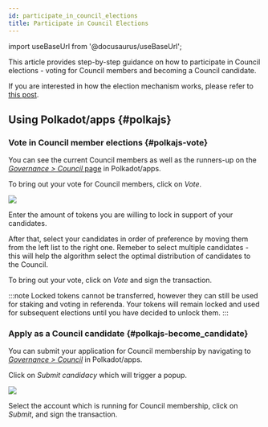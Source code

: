 ```yaml
---
id: participate_in_council_elections
title: Participate in Council Elections
---
```


import useBaseUrl from '@docusaurus/useBaseUrl';

This article provides step-by-step guidance on how to participate in Council elections - voting for Council members and becoming a Council candidate.

If you are interested in how the election mechanism works, please refer to [this post](/democracy_council#elections).

## Using Polkadot/apps {#polkajs}
### Vote in Council member elections {#polkajs-vote}
You can see the current Council members as well as the runners-up on the [*Governance > Council* page](https://polkadot.js.org/apps/?rpc=wss%3A%2F%2Frpc-01.snakenet.hydradx.io#/council) in Polkadot/apps.

To bring out your vote for Council members, click on *Vote*.

<div style={{textAlign: 'center'}}>
  <img src={useBaseUrl('/participate_in_council_elections/polkajs-vote.jpg')} />
</div>

Enter the amount of tokens you are willing to lock in support of your candidates.

After that, select your candidates in order of preference by moving them from the left list to the right one. Remeber to select multiple candidates - this will help the algorithm select the optimal distribution of candidates to the Council.

To bring out your vote, click on *Vote* and sign the transaction.

:::note
Locked tokens cannot be transferred, however they can still be used for staking and voting in referenda. Your tokens will remain locked and used for subsequent elections until you have decided to unlock them.
:::

### Apply as a Council candidate {#polkajs-become_candidate}
You can submit your application for Council membership by navigating to [*Governance > Council*](https://polkadot.js.org/apps/?rpc=wss%3A%2F%2Frpc-01.snakenet.hydradx.io#/council) in Polkadot/apps.

Click on *Submit candidacy* which will trigger a popup.

<div style={{textAlign: 'center'}}>
  <img src={useBaseUrl('/participate_in_council_elections/polkajs-apply.jpg')} />
</div>

Select the account which is running for Council membership, click on *Submit*, and sign the transaction. 
